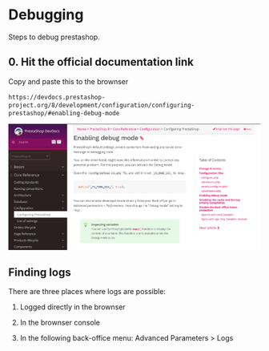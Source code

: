 # Debugging

Steps to debug prestashop. 

## 0. Hit the official documentation link

Copy and paste this to the brownser
```
https://devdocs.prestashop-project.org/8/development/configuration/configuring-prestashop/#enabling-debug-mode
```

![Hit the official documentation link](./media/enable-debug-mode.PNG "step 0")

## Finding logs

There are three places where logs are possible: 

1. Logged directly in the brownser

2. In the brownser console

3. In the following  back-office menu: Advanced Parameters > Logs
